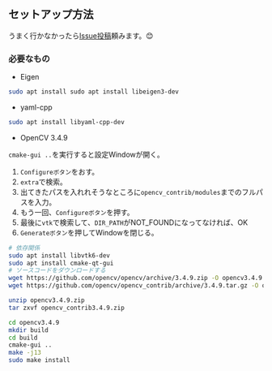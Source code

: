 ## セットアップ方法
うまく行かなかったら[Issue投稿](https://github.com/eryeden/vi-slam/issues/new)頼みます。😊

### 必要なもの
- Eigen

``` bash
sudo apt install sudo apt install libeigen3-dev 
```

- yaml-cpp

``` bash
sudo apt install libyaml-cpp-dev
```

- OpenCV 3.4.9

`cmake-gui ..`を実行すると設定Windowが開く。
1. `Configureボタン`をおす。
2. `extra`で検索。
3. 出てきたパスを入れれそうなところに`opencv_contrib/modules`までのフルパスを入力。
4. もう一回、`Configureボタン`を押す。
5. 最後に`vtk`で検索して、`DIR_PATH`がNOT_FOUNDになってなければ、OK
6. `Generateボタン`を押してWindowを閉じる。

``` bash
# 依存関係
sudo apt install libvtk6-dev
sudo apt install cmake-qt-gui
# ソースコードをダウンロードする
wget https://github.com/opencv/opencv/archive/3.4.9.zip -O opencv3.4.9.zip
wget https://github.com/opencv/opencv_contrib/archive/3.4.9.tar.gz -O opencv_contrib3.4.9.zip

unzip opencv3.4.9.zip
tar zxvf opencv_contrib3.4.9.zip

cd opencv3.4.9
mkdir build
cd build
cmake-gui ..
make -j13
sudo make install
```

